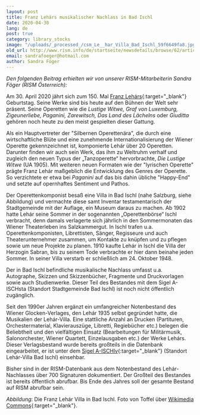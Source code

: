 ```yaml
---
layout: post
title: Franz Lehárs musikalischer Nachlass in Bad Ischl
date: 2020-04-30
lang: de
post: true
category: library_stocks
image: "/uploads/_processed_/csm_Le__har_Villa_Bad_Ischl_59f6649fa8.jpg"
old_url: http://www.rism.info/de/startseite/newsdetails/browse/62/article/64/the-franz-lehar-collection-in-bad-ischl-austria.html
email: sandrafoeger@hotmail.com
author: Sandra Föger
---
```



_Den folgenden Beitrag erhielten wir von unserer RISM-Mitarbeiterin Sandra Föger (RISM Österreich):_

Am 30. April 2020 jährt sich zum 150. Mal [Franz Lehárs](https://opac.rism.info/search?View=rism&author=Lehar+Franz){:target="_blank"} Geburtstag. Seine Werke sind bis heute auf den Bühnen der Welt sehr präsent. Seine Operetten wie die _Lustige Witwe, Graf von Luxemburg, Zigeunerliebe, Paganini, Zarewitsch, Das Land des Lächelns_ oder _Giuditta_ gehören noch heute zu den meist gespielten dieser Gattung.

Als ein Hauptvertreter der "Silbernen Operettenära", die durch eine wirtschaftliche Blüte und eine zunehmende Internationalisierung der Wiener Operette gekennzeichnet ist, komponierte Lehár über 20 Operetten. Darunter finden wir auch sein Werk, das ihm zu Weltruhm verhalf und zugleich den neuen Typus der „Tanzoperette“ hervorbrachte, _Die Lustige Witwe_ (UA 1905). Mit weiteren neuen Formaten wie der "lyrischen Operette" prägte Franz Lehár maßgeblich die Entwicklung des Genres der Operette. So verzichtete er etwa bei _Paganini_ auf das bis dahin übliche "Happy-End" und setzte auf opernhaftes Sentiment und Pathos.

Der Operettenkomponist besaß eine Villa in Bad Ischl (nahe Salzburg, siehe Abbildung) und vermachte diese samt Inventar testamentarisch der Stadtgemeinde mit der Auflage, ein Museum daraus zu machen. Ab 1902 hatte Lehár seine Sommer in der sogenannten „Operettenbörse“ Ischl verbracht, denn damals verlagerte sich jährlich in den Sommermonaten das Wiener Theaterleben ins Salzkammergut. In Ischl trafen u.a. Operettenkomponisten, Librettisten, Sänger, Regisseure und auch Theaterunternehmer zusammen, um Kontakte zu knüpfen und zu pflegen sowie um neue Projekte zu planen. 1910 kaufte Lehár in Ischl die Villa der Herzogin Sabran, bis zu seinem Tode verbrachte er hier dann beinahe jeden Sommer. In seiner Villa verstarb er schließlich am 24. Oktober 1948.

Der in Bad Ischl befindliche musikalische Nachlass umfasst u.a. Autographe, Skizzen und Skizzenbücher, Fragmente und Druckvorlagen sowie auch Studienwerke. Dieser Teil des Bestandes mit dem Sigel A-ISCHsta (Standort Stadtgemeinde Bad Ischl) ist noch nicht öffentlich zugänglich.

Seit den 1990er Jahren ergänzt ein umfangreicher Notenbestand des Wiener Glocken-Verlages, den Lehár 1935 selbst gegründet hatte, die Musikalien der Lehár-Villa. Eine stattliche Anzahl an Drucken (Partituren, Orchestermaterial, Klavierauszüge, Libretti, Regiebücher etc.) belegen die Beliebtheit und den vielfältigen Einsatz (Bearbeitungen für Militärmusik, Salonorchester, Wiener Quartett, Einzelausgaben etc.) der Werke Lehárs. Dieser Verlagsbestand wurde bereits großteils in die Datenbank eingearbeitet, er ist unter dem [Sigel A-ISCHlv](https://opac.rism.info/search?View=rism&siglum=A-ISCHlv){:target="_blank"} (Standort Lehár-Villa Bad Ischl) einsehbar.

Bisher sind in der RISM-Datenbank aus dem Notenbestand des Lehár-Nachlasses über 700 Signaturen dokumentiert. Der Großteil des Bestandes ist bereits öffentlich abrufbar. Bis Ende des Jahres soll der gesamte Bestand auf RISM abrufbar sein.

_Abbildung_: Die Franz Lehár Villa in Bad Ischl. Foto von Toffel über [Wikimedia Commons](https://commons.wikimedia.org/wiki/File:L%C3%A9har_Villa_Bad_Ischl.JPG?uselang=en){:target="_blank"}.



<script type="text/javascript">var switchTo5x=true;</script><script type="text/javascript" src="http://w.sharethis.com/button/buttons.js"></script><script type="text/javascript">stLight.options({publisher: "9b601438-1ce1-49d8-bfd7-9cff5df54c17", doNotHash: false, doNotCopy: false, hashAddressBar: false});</script>